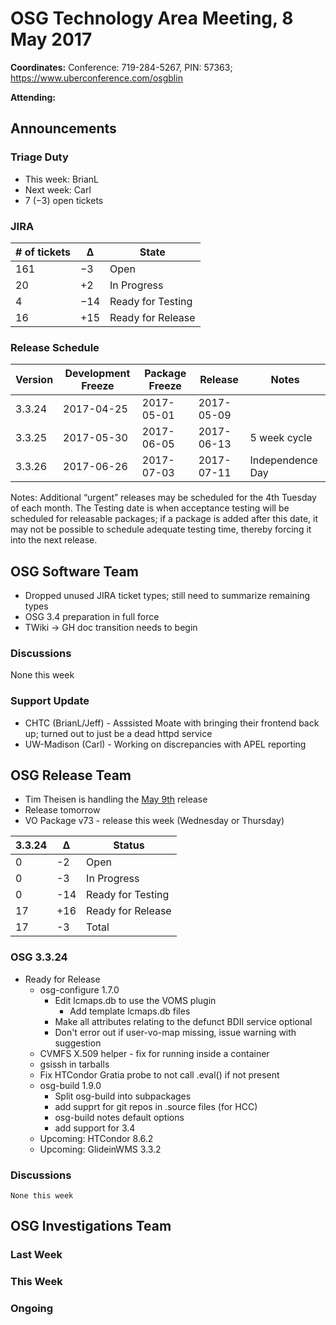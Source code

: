 # OSG Technology Area Meeting,  8 May 2017

**Coordinates:** Conference: 719-284-5267, PIN: 57363; <https://www.uberconference.com/osgblin>  

**Attending:**   


## Announcements


### Triage Duty

-   This week: BrianL
-   Next week: Carl
-   7 (&minus;3) open tickets


### JIRA

| # of tickets | &Delta;   | State             |
|------------ |--------- |----------------- |
| 161          | &minus;3  | Open              |
| 20           | +2        | In Progress       |
| 4            | &minus;14 | Ready for Testing |
| 16           | +15       | Ready for Release |


### Release Schedule

| Version | Development Freeze | Package Freeze | Release    | Notes            |
|------- |------------------ |-------------- |---------- |---------------- |
| 3.3.24  | 2017-04-25         | 2017-05-01     | 2017-05-09 |                  |
| 3.3.25  | 2017-05-30         | 2017-06-05     | 2017-06-13 | 5 week cycle     |
| 3.3.26  | 2017-06-26         | 2017-07-03     | 2017-07-11 | Independence Day |

Notes: Additional “urgent” releases may be scheduled for the 4th Tuesday of each month. The Testing date is when acceptance testing will be scheduled for releasable packages; if a package is added after this date, it may not be possible to schedule adequate testing time, thereby forcing it into the next release.  


## OSG Software Team

-   Dropped unused JIRA ticket types; still need to summarize remaining types
-   OSG 3.4 preparation in full force
-   TWiki -> GH doc transition needs to begin

### Discussions

None this week  


### Support Update

-   CHTC (BrianL/Jeff) - Asssisted Moate with bringing their frontend back up; turned out to just be a dead httpd service
-   UW-Madison (Carl) - Working on discrepancies with APEL reporting

## OSG Release Team
-   Tim Theisen is handling the [May 9th](https://jira.opensciencegrid.org/issues/?filter=15254&jql=project%20%3D%20SOFTWARE%20AND%20labels%20%3D%203.3.24%20ORDER%20BY%20status%20ASC%2C%20priority%20DESC%2C%20assignee%20ASC) release
-   Release tomorrow
-   VO Package v73 - release this week (Wednesday or Thursday)

| 3.3.24 | &Delta; | Status            |
| ------ | ------- | ----------------- |
| 0      | -2      | Open              |
| 0      | -3      | In Progress       |
| 0      | -14     | Ready for Testing |
| 17     | +16     | Ready for Release |
| 17     | -3      | Total             |


### OSG 3.3.24
-   Ready for Release  
    -   osg-configure 1.7.0
        -   Edit lcmaps.db to use the VOMS plugin
            -   Add template lcmaps.db files
        -   Make all attributes relating to the defunct BDII service optional
        -   Don't error out if user-vo-map missing, issue warning with suggestion
    -   CVMFS X.509 helper - fix for running inside a container
    -   gsissh in tarballs
    -   Fix HTCondor Gratia probe to not call .eval() if not present
    -   osg-build 1.9.0
        -   Split osg-build into subpackages
        -   add supprt for git repos in .source files (for HCC)
        -   osg-build notes default options
        -   add support for 3.4   
    -   Upcoming: HTCondor 8.6.2
    -   Upcoming: GlideinWMS 3.3.2

### Discussions
    None this week

## OSG Investigations Team


### Last Week


### This Week



### Ongoing

